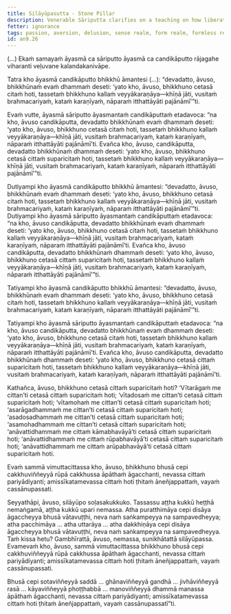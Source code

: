 ```yaml
---
title: Silāyūpasutta - Stone Pillar
description: Venerable Sāriputta clarifies on a teaching on how liberation is to be verified. He shares a simile of the stone pillar.
fetter: ignorance
tags: passion, aversion, delusion, sense realm, form realm, formless realm, an, an9
id: an9.26
---
```


(…) Ekaṁ samayaṁ āyasmā ca sāriputto āyasmā ca candikāputto rājagahe viharanti veḷuvane kalandakanivāpe.

Tatra kho āyasmā candikāputto bhikkhū āmantesi (…): “devadatto, āvuso, bhikkhūnaṁ evaṁ dhammaṁ deseti: ‘yato kho, āvuso, bhikkhuno cetasā citaṁ hoti, tassetaṁ bhikkhuno kallaṁ veyyākaraṇāya—khīṇā jāti, vusitaṁ brahmacariyaṁ, kataṁ karaṇīyaṁ, nāparaṁ itthattāyāti pajānāmī’”ti.

Evaṁ vutte, āyasmā sāriputto āyasmantaṁ candikāputtaṁ etadavoca: “na kho, āvuso candikāputta, devadatto bhikkhūnaṁ evaṁ dhammaṁ deseti: ‘yato kho, āvuso, bhikkhuno cetasā citaṁ hoti, tassetaṁ bhikkhuno kallaṁ veyyākaraṇāya—khīṇā jāti, vusitaṁ brahmacariyaṁ, kataṁ karaṇīyaṁ, nāparaṁ itthattāyāti pajānāmī’ti. Evañca kho, āvuso, candikāputta, devadatto bhikkhūnaṁ dhammaṁ deseti: ‘yato kho, āvuso, bhikkhuno cetasā cittaṁ suparicitaṁ hoti, tassetaṁ bhikkhuno kallaṁ veyyākaraṇāya—khīṇā jāti, vusitaṁ brahmacariyaṁ, kataṁ karaṇīyaṁ, nāparaṁ itthattāyāti pajānāmī’”ti.

Dutiyampi kho āyasmā candikāputto bhikkhū āmantesi: “devadatto, āvuso, bhikkhūnaṁ evaṁ dhammaṁ deseti: ‘yato kho, āvuso, bhikkhuno cetasā citaṁ hoti, tassetaṁ bhikkhuno kallaṁ veyyākaraṇāya—khīṇā jāti, vusitaṁ brahmacariyaṁ, kataṁ karaṇīyaṁ, nāparaṁ itthattāyāti pajānāmī’”ti. Dutiyampi kho āyasmā sāriputto āyasmantaṁ candikāputtaṁ etadavoca: “na kho, āvuso candikāputta, devadatto bhikkhūnaṁ evaṁ dhammaṁ deseti: ‘yato kho, āvuso, bhikkhuno cetasā citaṁ hoti, tassetaṁ bhikkhuno kallaṁ veyyākaraṇāya—khīṇā jāti, vusitaṁ brahmacariyaṁ, kataṁ karaṇīyaṁ, nāparaṁ itthattāyāti pajānāmī’ti. Evañca kho, āvuso candikāputta, devadatto bhikkhūnaṁ dhammaṁ deseti: ‘yato kho, āvuso, bhikkhuno cetasā cittaṁ suparicitaṁ hoti, tassetaṁ bhikkhuno kallaṁ veyyākaraṇāya—khīṇā jāti, vusitaṁ brahmacariyaṁ, kataṁ karaṇīyaṁ, nāparaṁ itthattāyāti pajānāmī’”ti.

Tatiyampi kho āyasmā candikāputto bhikkhū āmantesi: “devadatto, āvuso, bhikkhūnaṁ evaṁ dhammaṁ deseti: ‘yato kho, āvuso, bhikkhuno cetasā citaṁ hoti, tassetaṁ bhikkhuno kallaṁ veyyākaraṇāya—khīṇā jāti, vusitaṁ brahmacariyaṁ, kataṁ karaṇīyaṁ, nāparaṁ itthattāyāti pajānāmī’”ti.

Tatiyampi kho āyasmā sāriputto āyasmantaṁ candikāputtaṁ etadavoca: “na kho, āvuso candikāputta, devadatto bhikkhūnaṁ evaṁ dhammaṁ deseti: ‘yato kho, āvuso, bhikkhuno cetasā citaṁ hoti, tassetaṁ bhikkhuno kallaṁ veyyākaraṇāya—khīṇā jāti, vusitaṁ brahmacariyaṁ, kataṁ karaṇīyaṁ, nāparaṁ itthattāyāti pajānāmī’ti. Evañca kho, āvuso candikāputta, devadatto bhikkhūnaṁ dhammaṁ deseti: ‘yato kho, āvuso, bhikkhuno cetasā cittaṁ suparicitaṁ hoti, tassetaṁ bhikkhuno kallaṁ veyyākaraṇāya—khīṇā jāti, vusitaṁ brahmacariyaṁ, kataṁ karaṇīyaṁ, nāparaṁ itthattāyāti pajānāmī’ti.

Kathañca, āvuso, bhikkhuno cetasā cittaṁ suparicitaṁ hoti? ‘Vītarāgaṁ me cittan’ti cetasā cittaṁ suparicitaṁ hoti; ‘vītadosaṁ me cittan’ti cetasā cittaṁ suparicitaṁ hoti; ‘vītamohaṁ me cittan’ti cetasā cittaṁ suparicitaṁ hoti; ‘asarāgadhammaṁ me cittan’ti cetasā cittaṁ suparicitaṁ hoti; ‘asadosadhammaṁ me cittan’ti cetasā cittaṁ suparicitaṁ hoti; ‘asamohadhammaṁ me cittan’ti cetasā cittaṁ suparicitaṁ hoti; ‘anāvattidhammaṁ me cittaṁ kāmabhavāyā’ti cetasā cittaṁ suparicitaṁ hoti; ‘anāvattidhammaṁ me cittaṁ rūpabhavāyā’ti cetasā cittaṁ suparicitaṁ hoti; ‘anāvattidhammaṁ me cittaṁ arūpabhavāyā’ti cetasā cittaṁ suparicitaṁ hoti.

Evaṁ sammā vimuttacittassa kho, āvuso, bhikkhuno bhusā cepi cakkhuviññeyyā rūpā cakkhussa āpāthaṁ āgacchanti, nevassa cittaṁ pariyādiyanti; amissīkatamevassa cittaṁ hoti ṭhitaṁ āneñjappattaṁ, vayaṁ cassānupassati.

Seyyathāpi, āvuso, silāyūpo soḷasakukkuko. Tassassu aṭṭha kukkū heṭṭhā nemaṅgamā, aṭṭha kukkū upari nemassa. Atha puratthimāya cepi disāya āgaccheyya bhusā vātavuṭṭhi, neva naṁ saṅkampeyya na sampavedheyya; atha pacchimāya … atha uttarāya … atha dakkhiṇāya cepi disāya āgaccheyya bhusā vātavuṭṭhi, neva naṁ saṅkampeyya na sampavedheyya. Taṁ kissa hetu? Gambhīrattā, āvuso, nemassa, sunikhātattā silāyūpassa. Evamevaṁ kho, āvuso, sammā vimuttacittassa bhikkhuno bhusā cepi cakkhuviññeyyā rūpā cakkhussa āpāthaṁ āgacchanti, nevassa cittaṁ pariyādiyanti; amissīkatamevassa cittaṁ hoti ṭhitaṁ āneñjappattaṁ, vayaṁ cassānupassati.

Bhusā cepi sotaviññeyyā saddā … ghānaviññeyyā gandhā … jivhāviññeyyā rasā … kāyaviññeyyā phoṭṭhabbā … manoviññeyyā dhammā manassa āpāthaṁ āgacchanti, nevassa cittaṁ pariyādiyanti; amissīkatamevassa cittaṁ hoti ṭhitaṁ āneñjappattaṁ, vayaṁ cassānupassatī”ti.